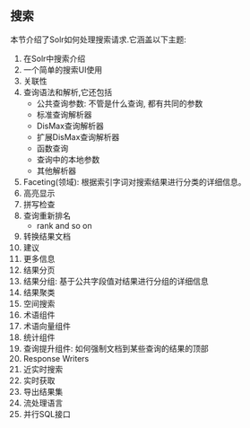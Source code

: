 ## 搜索

本节介绍了Solr如何处理搜索请求.它涵盖以下主题:

1. 在Solr中搜索介绍
2. 一个简单的搜索UI使用
3. 关联性
4. 查询语法和解析,它还包括
    - 公共查询参数: 不管是什么查询, 都有共同的参数
    - 标准查询解析器
    - DisMax查询解析器
    - 扩展DisMax查询解析器
    - 函数查询
    - 查询中的本地参数
    - 其他解析器
5. Faceting(领域): 根据索引字词对搜索结果进行分类的详细信息。
6. 高亮显示
7. 拼写检查
8. 查询重新排名
    - rank and so on
9. 转换结果文档
10. 建议
11. 更多信息
12. 结果分页
13. 结果分组: 基于公共字段值对结果进行分组的详细信息
14. 结果聚类
15. 空间搜索
16. 术语组件
17. 术语向量组件
18. 统计组件
19. 查询提升组件: 如何强制文档到某些查询的结果的顶部
20. Response Writers
21. 近实时搜索
22. 实时获取
23. 导出结果集
24. 流处理语言
25. 并行SQL接口